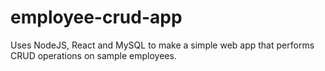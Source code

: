 # employee-crud-app
Uses NodeJS, React and MySQL to make a simple web app that performs CRUD operations on sample employees.

